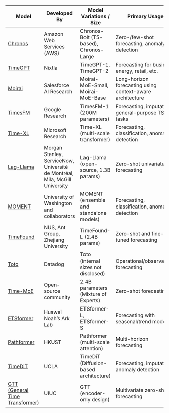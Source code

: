 | Model | Developed By | Model Variations / Size | Primary Usage |
|-------|--------------|-------------------------|---------------|
| [Chronos](https://github.com/amazon-science/chronos-forecasting) | Amazon Web Services (AWS) | Chronos-Bolt (T5-based), Chronos-Large | Zero-/few-shot forecasting, anomaly detection |
| [TimeGPT](https://www.nixtla.io/docs/) | Nixtla | TimeGPT-1, TimeGPT-2 | Forecasting for business, energy, retail, etc. |
| [Moirai](https://arxiv.org/abs/2410.10469) | Salesforce AI Research | Moirai-MoE-Small, Moirai-MoE-Base | Long-horizon forecasting using context-aware architecture |
| [TimesFM](https://github.com/google-research/timesfm) | Google Research | TimesFM-1 (200M parameters) | Forecasting, imputation, general-purpose TS tasks |
| [Time-XL](https://arxiv.org/abs/2402.03988) | Microsoft Research | Time-XL (multi-scale transformer) | Forecasting, classification, anomaly detection |
| [Lag-Llama](https://github.com/time-series-foundation-models/lag-llama) | Morgan Stanley, ServiceNow, Université de Montréal, Mila, McGill University | Lag-Llama (open-source, 1.3B params) | Zero-shot univariate forecasting |
| [MOMENT](https://github.com/moment-timeseries-foundation-model/moment) | University of Washington and collaborators | MOMENT (ensemble and standalone models) | Forecasting, classification, anomaly detection |
| [TimeFound](https://arxiv.org/abs/2503.04118) | NUS, Ant Group, Zhejiang University | TimeFound-L (2.4B params) | Zero-shot and fine-tuned forecasting |
| [Toto](https://www.datadoghq.com/blog/datadog-time-series-foundation-model/) | Datadog | Toto (internal sizes not disclosed) | Operational/observability forecasting |
| [Time-MoE](https://aihorizonforecast.substack.com/p/time-moe-billion-scale-time-series) | Open-source community | 2.4B parameters (Mixture of Experts) | Zero-shot forecasting |
| [ETSformer](https://arxiv.org/abs/2202.01381) | Huawei Noah’s Ark Lab | ETSformer-L, ETSformer-S | Forecasting with seasonal/trend modeling |
| [Pathformer](https://arxiv.org/abs/2402.05956) | HKUST | Pathformer (multi-scale attention) | Multi-horizon forecasting |
| [TimeDiT](https://arxiv.org/abs/2409.02322) | UCLA | TimeDiT (Diffusion-based architecture) | Forecasting, imputation, anomaly detection |
| [GTT (General Time Transformer)](https://dl.acm.org/doi/10.1145/3627673.3679931) | UIUC | GTT (encoder-only design) | Multivariate zero-shot forecasting |
